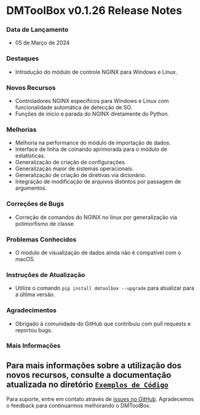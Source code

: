 # DMToolBox v0.1.26 Release Notes

### Data de Lançamento
- 05 de Março de 2024

### Destaques
- Introdução do módulo de controle NGINX para Windows e Linux.

### Novos Recursos
- Controladores NGINX específicos para Windows e Linux com funcionalidade automática de detecção de SO.
- Funções de início e parada do NGINX diretamente do Python.

### Melhorias
- Melhoria na performance do módulo de importação de dados.
- Interface de linha de comando aprimorada para o módulo de estatísticas.
- Generalização de criação de configurações.
- Generalização maior de sistemas operacionais.
- Generalização de criação de diretivas via dicionário.
- Integração de modificação de arquivos distintos por passagem de argumentos.

### Correções de Bugs
- Correção de comandos do NGINX no linux por generalização via polimorfismo de classe.

### Problemas Conhecidos
- O módulo de visualização de dados ainda não é compatível com o macOS.

### Instruções de Atualização
- Utilize o comando `pip install dmtoolbox --upgrade` para atualizar para a última versão.

### Agradecimentos
- Obrigado à comunidade do GitHub que contribuiu com pull requests e reportou bugs.

### Mais Informações
Para mais informações sobre a utilização dos novos recursos, consulte a documentação atualizada no diretório [`Exemplos de Código`](https://github.com/DanielMelloo/dmtoolbox/tree/main/Exemplos%20de%20Código)
---

Para suporte, entre em contato através de [issues no GitHub](https://github.com/DanielMelloo/dmtoolbox/issues). Agradecemos o feedback para continuarmos melhorando o DMToolBox.
